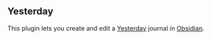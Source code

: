## Yesterday

This plugin lets you create and edit a [Yesterday](https://www.yesterday.md) journal in [Obsidian](https://obsidian.md).

